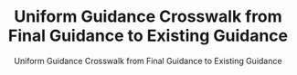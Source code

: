 ---
layout: resources-landing
title: "Uniform Guidance Crosswalk from Final Guidance to Existing Guidance"
subtitle: "Uniform Guidance Crosswalk from Final Guidance to Existing Guidance"
external_link: https://obamawhitehouse.archives.gov/sites/default/files/omb/fedreg/2013/uniform-guidance-crosswalk-to-predominate-source-existing-guidance.pdf
filters: federal-financial-assistance uniform-guidance guidance omb 2013
---